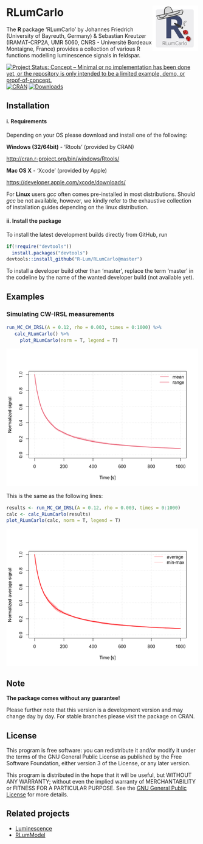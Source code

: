 




<!-- README.md was auto-generated by README.Rmd. Please DO NOT edit by hand!-->

# RLumCarlo <img width=120px src="docs/img/Logo_RLumCarlo.png" align="right" />

The **R** package ‘RLumCarlo’ by Johannes Friedrich (University of
Bayreuth, Germany) & Sebastian Kreutzer (IRAMAT-CRP2A, UMR 5060, CNRS -
Université Bordeaux Montaigne, France) provides a collection of various
R functions modelling luminescence signals in feldspar.

[![Project Status: Concept – Minimal or no implementation has been done
yet, or the repository is only intended to be a limited example, demo,
or
proof-of-concept.](http://www.repostatus.org/badges/latest/concept.svg)](a%20href=%22https://www.repostatus.org/#concept%22%3E)
[![CRAN](http://www.r-pkg.org/badges/version/RLumCarlo)](https://cran.r-project.org/package=RLumCarlo)
[![Downloads](http://cranlogs.r-pkg.org/badges/grand-total/RLumCarlo)](http://www.r-pkg.org/pkg/RLumCarlo)

## Installation

#### i. Requirements

Depending on your OS please download and install one of the following:

**Windows (32/64bit)** - ‘Rtools’ (provided by CRAN)

<http://cran.r-project.org/bin/windows/Rtools/>

**Mac OS X** - ‘Xcode’ (provided by Apple)

<https://developer.apple.com/xcode/downloads/>

For **Linux** users *gcc* often comes pre-installed in most
distributions. Should *gcc* be not available, however, we kindly refer
to the exhaustive collection of installation guides depending on the
linux distribution.

#### ii. Install the package

To install the latest development builds directly from GitHub, run

``` r
if(!require("devtools"))
  install.packages("devtools")
devtools::install_github("R-Lum/RLumCarlo@master")
```

To install a developer build other than ‘master’, replace the term
‘master’ in the codeline by the name of the wanted developer build
(not available yet).

## Examples

### Simulating CW-IRSL measurements

``` r
run_MC_CW_IRSL(A = 0.12, rho = 0.003, times = 0:1000) %>%
   calc_RLumCarlo() %>%
     plot_RLumCarlo(norm = T, legend = T)
```

![](man/figures/README-unnamed-chunk-2-1.png)<!-- -->

This is the same as the following lines:

``` r
results <- run_MC_CW_IRSL(A = 0.12, rho = 0.003, times = 0:1000)
calc <- calc_RLumCarlo(results) 
plot_RLumCarlo(calc, norm = T, legend = T)
```

![](man/figures/README-unnamed-chunk-3-1.png)<!-- -->

## Note

**The package comes without any guarantee\!**

Please further note that this version is a development version and may
change day by day. For stable branches please visit the package on CRAN.

## License

This program is free software: you can redistribute it and/or modify it
under the terms of the GNU General Public License as published by the
Free Software Foundation, either version 3 of the License, or any later
version.

This program is distributed in the hope that it will be useful, but
WITHOUT ANY WARRANTY; without even the implied warranty of
MERCHANTABILITY or FITNESS FOR A PARTICULAR PURPOSE. See the [GNU
General Public
License](https://github.com/R-Lum/RLumCarlo/blob/master/LICENSE) for
more details.

## Related projects

  - [Luminescence](https://github.com/R-Lum/Luminescence)
  - [RLumModel](https://github.com/R-Lum/RLumModel)
